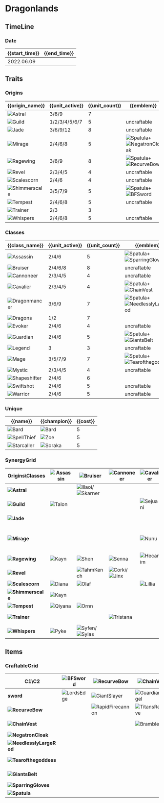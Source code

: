 # Dragonlands

## TimeLine
### Date
| {{start_time}} | {{end_time}} |
| -              | -            |
| 2022.06.09     |              |

## Traits
### Origins
| {{origin_name}}                                            | {{unit_active}} | {{unit_count}} | {{emblem}}                                                                                              | {{desc}} |
| -                                                          | -               | -              | -                                                                                                       | -        |
| ![Astral](../tfttraits/icon/set7/Astral.svg)               | 3/6/9           | 7              |                                                                                                         |          |
| ![Guild](../tfttraits/icon/set7/GuildEmblem.png)           | 1/2/3/4/5/6/7   | 5              | uncraftable                                                                                             |          |
| ![Jade](../tfttraits/icon/set7/JadeEmblem.png)             | 3/6/9/12        | 8              | uncraftable                                                                                             |          |
| ![Mirage](../tfttraits/icon/set7/Mirage.svg)               | 2/4/6/8         | 5              | ![Spatula](../tftitems/icon/set7/Spatula.png)+![NegatronCloak](../tftitems/icon/set7/NegatronCloak.png) |          |
| ![Ragewing](../tfttraits/icon/set7/Ragewing.svg)           | 3/6/9           | 8              | ![Spatula](../tftitems/icon/set7/Spatula.png)+![RecurveBow](../tftitems/icon/set7/RecurveBow.png)       |          |
| ![Revel](../tfttraits/icon/set7/RevelEmblem.png)           | 2/3/4/5         | 4              | uncraftable                                                                                             |          |
| ![Scalescorn](../tfttraits/icon/set7/ScalescornEmblem.png) | 2/4/6           | 4              | uncraftable                                                                                             |          |
| ![Shimmerscale](../tfttraits/icon/set7/Shimmerscale.svg)   | 3/5/7/9         | 5              | ![Spatula](../tftitems/icon/set7/Spatula.png)+![BFSword](../tftitems/icon/set7/BFSword.png)             |          |
| ![Tempest](../tfttraits/icon/set7/TempestEmblem.png)       | 2/4/6/8         | 5              | uncraftable                                                                                             |          |
| ![Trainer](../tfttraits/icon/set7/Trainer.svg)             | 2/3             | 3              |                                                                                                         |          |
| ![Whispers](../tfttraits/icon/set7/WhispersEmblem.png)     | 2/4/6/8         | 5              | uncraftable                                                                                             |          |

### Classes
| {{class_name}}                                           | {{unit_active}} | {{unit_count}} | {{emblem}}                                                                                                        | {{desc}} |
| -                                                        | -               | -              | -                                                                                                                 | -        |
| ![Assassin](../tfttraits/icon/set7/Assassin.svg)         | 2/4/6           | 5              | ![Spatula](../tftitems/icon/set7/Spatula.png)+![SparringGloves](../tftitems/icon/set7/SparringGloves.png)         |          |
| ![Bruiser](../tfttraits/icon/set7/BruiserEmblem.png)     | 2/4/6/8         | 8              | uncraftable                                                                                                       |          |
| ![Cannoneer](../tfttraits/icon/set7/CannoneerEmblem.png) | 2/3/4/5         | 4              | uncraftable                                                                                                       |          |
| ![Cavalier](../tfttraits/icon/set7/Cavalier.svg)         | 2/3/4/5         | 4              | ![Spatula](../tftitems/icon/set7/Spatula.png)+![ChainVest](../tftitems/icon/set7/ChainVest.png)                   |          |
| ![Dragonmancer](../tfttraits/icon/set7/Dragonmancer.svg) | 3/6/9           | 7              | ![Spatula](../tftitems/icon/set7/Spatula.png)+![NeedlesslyLargeRod](../tftitems/icon/set7/NeedlesslyLargeRod.png) |          |
| ![Dragons](../tfttraits/icon/set7/Dragons.svg)           | 1/2             | 7              |                                                                                                                   |          |
| ![Evoker](../tfttraits/icon/set7/EvokerEmblem.png)       | 2/4/6           | 4              | uncraftable                                                                                                       |          |
| ![Guardian](../tfttraits/icon/set7/Guardian.svg)         | 2/4/6           | 5              | ![Spatula](../tftitems/icon/set7/Spatula.png)+![GiantsBelt](../tftitems/icon/set7/GiantsBelt.png)                 |          |
| ![Legend](../tfttraits/icon/set7/LegendEmblem.png)       | 3               | 3              | uncraftable                                                                                                       |          |
| ![Mage](../tfttraits/icon/set7/Mage.svg)                 | 3/5/7/9         | 7              | ![Spatula](../tftitems/icon/set7/Spatula.png)+![Tearofthegoddess](../tftitems/icon/set7/Tearofthegoddess.png)     |          |
| ![Mystic](../tfttraits/icon/set7/MysticEmblem.png)       | 2/3/4/5         | 4              | uncraftable                                                                                                       |          |
| ![Shapeshifter](../tfttraits/icon/set7/Shapeshifter.svg) | 2/4/6           | 6              |                                                                                                                   |          |
| ![Swiftshot](../tfttraits/icon/set7/SwiftshotEmblem.png) | 2/4/6           | 5              | uncraftable                                                                                                       |          |
| ![Warrior](../tfttraits/icon/set7/WarriorEmblem.png)     | 2/4/6           | 5              | uncraftable                                                                                                       |          |

### Unique
| {{name}}                                             | {{champion}}                                    | {{cost}} |
| -                                                    | -                                               | -        |
| ![Bard](../tfttraits/icon/set7/Bard.svg)             | ![Bard](../tftchampions/icon/set7/Bard.png)     | 5        |
| ![SpellThief](../tfttraits/icon/set7/SpellThief.svg) | ![Zoe](../tftchampions/icon/set7/Zoe.png)       | 5        |
| ![Starcaller](../tfttraits/icon/set7/Starcaller.svg) | ![Soraka](../tftchampions/icon/set7/Soraka.png) | 5        |

### SynergyGrid
| ****Origins\Classes****                                        | **![Assassin](../tfttraits/icon/set7/Assassin.svg)** | **![Bruiser](../tfttraits/icon/set7/BruiserEmblem.png)**                                          | **![Cannoneer](../tfttraits/icon/set7/CannoneerEmblem.png)**                              | **![Cavalier](../tfttraits/icon/set7/Cavalier.svg)** | **![Dragonmancer](../tfttraits/icon/set7/Dragonmancer.svg)**                              | **![Dragons](../tfttraits/icon/set7/Dragons.svg)**        | **![Evoker](../tfttraits/icon/set7/EvokerEmblem.png)**    | **![Guardian](../tfttraits/icon/set7/Guardian.svg)** | **![Legend](../tfttraits/icon/set7/LegendEmblem.png)** | **![Mage](../tfttraits/icon/set7/Mage.svg)**                                                    | **![Mystic](../tfttraits/icon/set7/MysticEmblem.png)** | **![Shapeshifter](../tfttraits/icon/set7/Shapeshifter.svg)**                                    | **![Swiftshot](../tfttraits/icon/set7/SwiftshotEmblem.png)** | **![Warrior](../tfttraits/icon/set7/WarriorEmblem.png)**                                  |
| -                                                              | -                                                    | -                                                                                                 | -                                                                                         | -                                                    | -                                                                                         | -                                                         | -                                                         | -                                                    | -                                                      | -                                                                                               | -                                                      | -                                                                                               | -                                                            | -                                                                                         |
| **![Astral](../tfttraits/icon/set7/Astral.svg)**               |                                                      | ![Illaoi](../tftchampions/icon/set7/Illaoi.png)/![Skarner](../tftchampions/icon/set7/Skarner.png) |                                                                                           |                                                      |                                                                                           | ![AurelionSol](../tftchampions/icon/set7/AurelionSol.png) | ![AurelionSol](../tftchampions/icon/set7/AurelionSol.png) |                                                      |                                                        | ![Nami](../tftchampions/icon/set7/Nami.png)/![Vladimir](../tftchampions/icon/set7/Vladimir.png) | ![Nami](../tftchampions/icon/set7/Nami.png)            | ![Nidalee](../tftchampions/icon/set7/Nidalee.png)                                               | ![Varus](../tftchampions/icon/set7/Varus.png)                |                                                                                           |
| **![Guild](../tfttraits/icon/set7/GuildEmblem.png)**           | ![Talon](../tftchampions/icon/set7/Talon.png)        |                                                                                                   |                                                                                           | ![Sejuani](../tftchampions/icon/set7/Sejuani.png)    |                                                                                           |                                                           |                                                           |                                                      |                                                        | ![Ryze](../tftchampions/icon/set7/Ryze.png)                                                     | ![Bard](../tftchampions/icon/set7/Bard.png)            |                                                                                                 | ![Twitch](../tftchampions/icon/set7/Twitch.png)              |                                                                                           |
| **![Jade](../tfttraits/icon/set7/JadeEmblem.png)**             |                                                      |                                                                                                   |                                                                                           |                                                      | ![Ashe](../tftchampions/icon/set7/Ashe.png)/![Karma](../tftchampions/icon/set7/Karma.png) | ![ShiOhYu](../tftchampions/icon/set7/ShiOhYu.png)         | ![Anivia](../tftchampions/icon/set7/Anivia.png)           | ![Taric](../tftchampions/icon/set7/Taric.png)        | ![Anivia](../tftchampions/icon/set7/Anivia.png)        |                                                                                                 | ![ShiOhYu](../tftchampions/icon/set7/ShiOhYu.png)      | ![Gnar](../tftchampions/icon/set7/Gnar.png)/![Neeko](../tftchampions/icon/set7/Neeko.png)       | ![Ashe](../tftchampions/icon/set7/Ashe.png)                  |                                                                                           |
| **![Mirage](../tfttraits/icon/set7/Mirage.svg)**               |                                                      |                                                                                                   |                                                                                           | ![Nunu](../tftchampions/icon/set7/Nunu.png)          | ![Yasuo](../tftchampions/icon/set7/Yasuo.png)                                             | ![Daeja](../tftchampions/icon/set7/Daeja.png)             |                                                           | ![Leona](../tftchampions/icon/set7/Leona.png)        |                                                        |                                                                                                 |                                                        |                                                                                                 |                                                              | ![Yasuo](../tftchampions/icon/set7/Yasuo.png)/![Yone](../tftchampions/icon/set7/Yone.png) |
| **![Ragewing](../tfttraits/icon/set7/Ragewing.svg)**           | ![Kayn](../tftchampions/icon/set7/Kayn.png)          | ![Shen](../tftchampions/icon/set7/Shen.png)                                                       | ![Senna](../tftchampions/icon/set7/Senna.png)                                             | ![Hecarim](../tftchampions/icon/set7/Hecarim.png)    | ![Sett](../tftchampions/icon/set7/Sett.png)/![Swain](../tftchampions/icon/set7/Swain.png) | ![Shyvana](../tftchampions/icon/set7/Shyvana.png)         |                                                           |                                                      |                                                        |                                                                                                 |                                                        | ![Shyvana](../tftchampions/icon/set7/Shyvana.png)/![Swain](../tftchampions/icon/set7/Swain.png) | ![Xayah](../tftchampions/icon/set7/Xayah.png)                | ![Shen](../tftchampions/icon/set7/Shen.png)                                               |
| **![Revel](../tfttraits/icon/set7/RevelEmblem.png)**           |                                                      | ![TahmKench](../tftchampions/icon/set7/TahmKench.png)                                             | ![Corki](../tftchampions/icon/set7/Corki.png)/![Jinx](../tftchampions/icon/set7/Jinx.png) |                                                      |                                                                                           |                                                           | ![Sona](../tftchampions/icon/set7/Sona.png)               |                                                      |                                                        |                                                                                                 |                                                        |                                                                                                 |                                                              |                                                                                           |
| **![Scalescorn](../tfttraits/icon/set7/ScalescornEmblem.png)** | ![Diana](../tftchampions/icon/set7/Diana.png)        | ![Olaf](../tftchampions/icon/set7/Olaf.png)                                                       |                                                                                           | ![Lillia](../tftchampions/icon/set7/Lillia.png)      |                                                                                           |                                                           |                                                           | ![Braum](../tftchampions/icon/set7/Braum.png)        |                                                        | ![Lillia](../tftchampions/icon/set7/Lillia.png)                                                 |                                                        |                                                                                                 |                                                              | ![Olaf](../tftchampions/icon/set7/Olaf.png)                                               |
| **![Shimmerscale](../tfttraits/icon/set7/Shimmerscale.svg)**   | ![Kayn](../tftchampions/icon/set7/Kayn.png)          |                                                                                                   |                                                                                           |                                                      | ![Volibear](../tftchampions/icon/set7/Volibear.png)                                       | ![Idas](../tftchampions/icon/set7/Idas.png)               |                                                           | ![Idas](../tftchampions/icon/set7/Idas.png)          | ![Volibear](../tftchampions/icon/set7/Volibear.png)    | ![Zoe](../tftchampions/icon/set7/Zoe.png)                                                       |                                                        |                                                                                                 |                                                              | ![Aatrox](../tftchampions/icon/set7/Aatrox.png)                                           |
| **![Tempest](../tfttraits/icon/set7/TempestEmblem.png)**       | ![Qiyana](../tftchampions/icon/set7/Qiyana.png)      | ![Ornn](../tftchampions/icon/set7/Ornn.png)                                                       |                                                                                           |                                                      | ![LeeSin](../tftchampions/icon/set7/LeeSin.png)                                           | ![AoShin](../tftchampions/icon/set7/AoShin.png)           |                                                           |                                                      | ![Ornn](../tftchampions/icon/set7/Ornn.png)            |                                                                                                 |                                                        |                                                                                                 | ![Ezreal](../tftchampions/icon/set7/Ezreal.png)              |                                                                                           |
| **![Trainer](../tfttraits/icon/set7/Trainer.svg)**             |                                                      |                                                                                                   | ![Tristana](../tftchampions/icon/set7/Tristana.png)                                       |                                                      |                                                                                           |                                                           | ![Lulu](../tftchampions/icon/set7/Lulu.png)               |                                                      |                                                        | ![Heimerdinger](../tftchampions/icon/set7/Heimerdinger.png)                                     | ![Lulu](../tftchampions/icon/set7/Lulu.png)            |                                                                                                 |                                                              |                                                                                           |
| **![Whispers](../tfttraits/icon/set7/WhispersEmblem.png)**     | ![Pyke](../tftchampions/icon/set7/Pyke.png)          | ![Syfen](../tftchampions/icon/set7/Syfen.png)/![Sylas](../tftchampions/icon/set7/Sylas.png)       |                                                                                           |                                                      |                                                                                           | ![Syfen](../tftchampions/icon/set7/Syfen.png)             |                                                           | ![Thresh](../tftchampions/icon/set7/Thresh.png)      |                                                        | ![Sylas](../tftchampions/icon/set7/Sylas.png)                                                   |                                                        | ![Elise](../tftchampions/icon/set7/Elise.png)                                                   |                                                              |                                                                                           |

## Items
### CraftableGrid
| ****C1\C2****                                                           | **![BFSword](../tftitems/icon/set7/BFSword.png)** | **![RecurveBow](../tftitems/icon/set7/RecurveBow.png)**       | **![ChainVest](../tftitems/icon/set7/ChainVest.png)**     | **![NegatronCloak](../tftitems/icon/set7/NegatronCloak.png)**   | **![NeedlesslyLargeRod](../tftitems/icon/set7/NeedlesslyLargeRod.png)**   | **![Tearofthegoddess](../tftitems/icon/set7/Tearofthegoddess.png)** | **![GiantsBelt](../tftitems/icon/set7/GiantsBelt.png)**     | **![SparringGloves](../tftitems/icon/set7/SparringGloves.png)** | **![Spatula](../tftitems/icon/set7/Spatula.png)**                   |
| -                                                                       | -                                                 | -                                                             | -                                                         | -                                                               | -                                                                         | -                                                                   | -                                                           | -                                                               | -                                                                   |
| **sword**                                                               | ![LordsEdge](../tftitems/icon/set7/LordsEdge.png) | ![GiantSlayer](../tftitems/icon/set7/GiantSlayer.png)         | ![GuardianAngel](../tftitems/icon/set7/GuardianAngel.png) | ![Bloodthirster](../tftitems/icon/set7/Bloodthirster.png)       | ![HextechGunblade](../tftitems/icon/set7/HextechGunblade.png)             | ![SpearofShojin](../tftitems/icon/set7/SpearofShojin.png)           | ![ZekesHerald](../tftitems/icon/set7/ZekesHerald.png)       | ![InfinityEdge](../tftitems/icon/set7/InfinityEdge.png)         | ![ShimmerscaleEmblem](../tftitems/icon/set7/ShimmerscaleEmblem.png) |
| **![RecurveBow](../tftitems/icon/set7/RecurveBow.png)**                 |                                                   | ![RapidFirecannon](../tftitems/icon/set7/RapidFirecannon.png) | ![TitansResolve](../tftitems/icon/set7/TitansResolve.png) | ![RunaansHurricane](../tftitems/icon/set7/RunaansHurricane.png) | ![GuinsoosRageblade](../tftitems/icon/set7/GuinsoosRageblade.png)         | ![StatikkShiv](../tftitems/icon/set7/StatikkShiv.png)               | ![ZzRotPortal](../tftitems/icon/set7/ZzRotPortal.png)       | ![LastWhisper](../tftitems/icon/set7/LastWhisper.png)           | ![RagewingEmblem](../tftitems/icon/set7/RagewingEmblem.png)         |
| **![ChainVest](../tftitems/icon/set7/ChainVest.png)**                   |                                                   |                                                               | ![BrambleVest](../tftitems/icon/set7/BrambleVest.png)     | ![IronWill](../tftitems/icon/set7/IronWill.png)                 | ![LocketoftheIronSolari](../tftitems/icon/set7/LocketoftheIronSolari.png) | ![FrozenHeart](../tftitems/icon/set7/FrozenHeart.png)               | ![SunfireCape](../tftitems/icon/set7/SunfireCape.png)       | ![Shroud](../tftitems/icon/set7/Shroud.png)                     | ![CavalierEmblem](../tftitems/icon/set7/CavalierEmblem.png)         |
| **![NegatronCloak](../tftitems/icon/set7/NegatronCloak.png)**           |                                                   |                                                               |                                                           | ![DragonsClaw](../tftitems/icon/set7/DragonsClaw.png)           | ![IonicSpark](../tftitems/icon/set7/IonicSpark.png)                       | ![Chalice](../tftitems/icon/set7/Chalice.png)                       | ![Zephyr](../tftitems/icon/set7/Zephyr.png)                 | ![Quicksilver](../tftitems/icon/set7/Quicksilver.png)           | ![MirageEmblem](../tftitems/icon/set7/MirageEmblem.png)             |
| **![NeedlesslyLargeRod](../tftitems/icon/set7/NeedlesslyLargeRod.png)** |                                                   |                                                               |                                                           |                                                                 | ![RabadonsDeathcap](../tftitems/icon/set7/RabadonsDeathcap.png)           | ![LudensEcho](../tftitems/icon/set7/LudensEcho.png)                 | ![Morellonomicon](../tftitems/icon/set7/Morellonomicon.png) | ![ArcaneGauntlet](../tftitems/icon/set7/ArcaneGauntlet.png)     | ![DragonmancerEmblem](../tftitems/icon/set7/DragonmancerEmblem.png) |
| **![Tearofthegoddess](../tftitems/icon/set7/Tearofthegoddess.png)**     |                                                   |                                                               |                                                           |                                                                 |                                                                           | ![BlueSentinel](../tftitems/icon/set7/BlueSentinel.png)             | ![Redemption](../tftitems/icon/set7/Redemption.png)         | ![HandofJustice](../tftitems/icon/set7/HandofJustice.png)       | ![MageEmblem](../tftitems/icon/set7/MageEmblem.png)                 |
| **![GiantsBelt](../tftitems/icon/set7/GiantsBelt.png)**                 |                                                   |                                                               |                                                           |                                                                 |                                                                           |                                                                     | ![WarmogsArmor](../tftitems/icon/set7/WarmogsArmor.png)     | ![Backhand](../tftitems/icon/set7/Backhand.png)                 | ![GuardianEmblem](../tftitems/icon/set7/GuardianEmblem.png)         |
| **![SparringGloves](../tftitems/icon/set7/SparringGloves.png)**         |                                                   |                                                               |                                                           |                                                                 |                                                                           |                                                                     |                                                             | ![ThiefsGloves](../tftitems/icon/set7/ThiefsGloves.png)         | ![YoumuusGhostblade](../tftitems/icon/set7/YoumuusGhostblade.png)   |
| **![Spatula](../tftitems/icon/set7/Spatula.png)**                       |                                                   |                                                               |                                                           |                                                                 |                                                                           |                                                                     |                                                             |                                                                 | ![ForceofNature](../tftitems/icon/set7/ForceofNature.png)           |